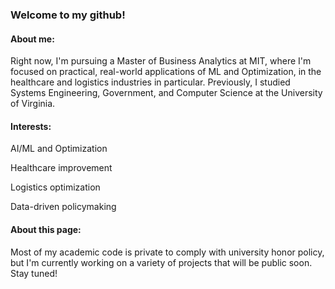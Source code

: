 ### Welcome to my github!

#### About me:
Right now, I'm pursuing a Master of Business Analytics at MIT, where I'm focused on practical, real-world applications of ML and Optimization, in the healthcare and logistics industries in particular.
Previously, I studied Systems Engineering, Government, and Computer Science at the University of Virginia. 

#### Interests:
AI/ML and Optimization

Healthcare improvement

Logistics optimization

Data-driven policymaking

#### About this page:
Most of my academic code is private to comply with university honor policy, but I'm currently working on a variety of projects that will be public soon. Stay tuned!

<!--
**haydenratliff/haydenratliff** is a ✨ _special_ ✨ repository because its `README.md` (this file) appears on your GitHub profile.

Here are some ideas to get you started:

- 🔭 I’m currently working on ...
- 🌱 I’m currently learning ...
- 👯 I’m looking to collaborate on ...
- 🤔 I’m looking for help with ...
- 💬 Ask me about ...
- 📫 How to reach me: ...
- 😄 Pronouns: ...
- ⚡ Fun fact: ...
-->
